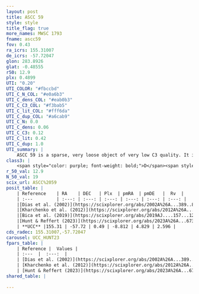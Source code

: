 ```yaml
---
layout: post
title: ASCC 59
style: style
title_flag: true
more_names: MWSC 1793
fname: ascc59
fov: 0.43
ra_icrs: 155.31007
de_icrs: -57.72047
glon: 283.8926
glat: -0.48555
r50: 12.9
plx: 0.4899
UTI: "0.20"
UTI_COLOR: "#fbccbd"
UTI_C_N_COL: "#e0a6b3"
UTI_C_dens_COL: "#eab0b3"
UTI_C_C3_COL: "#f3bab5"
UTI_C_lit_COL: "#fff6da"
UTI_C_dup_COL: "#a6cab9"
UTI_C_N: 0.0
UTI_C_dens: 0.06
UTI_C_C3: 0.12
UTI_C_lit: 0.42
UTI_C_dup: 1.0
UTI_summary: |
    ASCC 59 is a sparse, very loose object of very low C3 quality. It is poorly studied in the literature.<br><br><span style="color: #99180f; font-weight: bold;">Warning: </span>contains less than 25 stars with <i>P>0.5</i> estimated.
class3: |
    <span style="color: purple; font-weight: bold;">D</span><span style="color: red; font-weight: bold;">C</span>
r_50_val: 12.9
N_50_val: 19
scix_url: ASCC%2059
posit_table: |
    | Reference    | RA    | DEC   | Plx  | pmRA  | pmDE   |  Rv  |
    | :---         | :---: | :---: | :---: | :---: | :---: | :---: |
    |[Dias et al. (2002)](https://scixplorer.org/abs/2002A%26A...389..871D) | 155.054 | -57.65 | -- | -4.99 | 3.65 | -- |
    |[Kharchenko et al. (2012)](https://scixplorer.org/abs/2012A%26A...543A.156K) | 155.115 | -57.675 | -- | -4.84 | 3.18 | -- |
    |[Bica et al. (2019)](https://scixplorer.org/abs/2019AJ....157...12B) | 155.051 | -57.646 | -- | -- | -- | -- |
    |[Hunt & Reffert (2023)](https://scixplorer.org/abs/2023A%26A...673A.114H) | 155.396 | -57.679 | 0.501 | -8.778 | 4.822 | -- |
    | **UCC** |155.31 | -57.72 | 0.49 | -8.812 | 4.829 | 2.596 | 
cds_radec: 155.31007,-57.72047
carousel: UCC_HUNT23
fpars_table: |
    | Reference |  Values |
    | :---  |  :---:  |
    | [Dias et al. (2002)](https://scixplorer.org/abs/2002A%26A...389..871D) | `E(B-V)=0.05, Dist=550.0, Age=8.6` |
    | [Kharchenko et al. (2012)](https://scixplorer.org/abs/2012A%26A...543A.156K) | `e_bv=0.05, distance=509, log_age=8.46` |
    | [Hunt & Reffert (2023)](https://scixplorer.org/abs/2023A%26A...673A.114H) | `AV50=0.337, diffAV50=0.412, MOD50=11.373, logAge50=9.657` |
shared_table: |
    
---
```

